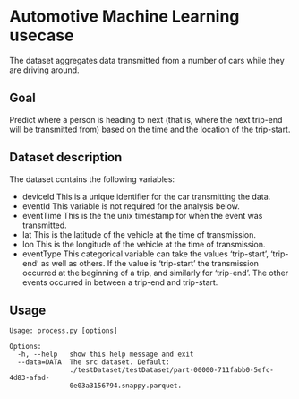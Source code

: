 # Automotive Machine Learning usecase 

The dataset aggregates data transmitted from a number of cars while they are driving around. 

## Goal

Predict where a person is heading to next (that is, where the next trip-end will be transmitted from) 
based on the time and the location of the trip-start.

## Dataset description

The dataset contains the following variables:
- deviceId This is a unique identifier for the car transmitting the data.
- eventId This variable is not required for the analysis below.
- eventTime This is the the unix timestamp for when the event was transmitted.
- lat This is the latitude of the vehicle at the time of transmission.
- lon This is the longitude of the vehicle at the time of transmission.
- eventType This categorical variable can take the values ‘trip-start’, ‘trip-end’ as well as others. If the value is ‘trip-start’ the transmission occurred at the beginning of a trip, and similarly for ‘trip-end’. The other events occurred in between a trip-end and trip-start.


## Usage
```
Usage: process.py [options]

Options:
  -h, --help   show this help message and exit
  --data=DATA  The src dataset. Default:
               ./testDataset/testDataset/part-00000-711fabb0-5efc-4d83-afad-
               0e03a3156794.snappy.parquet.
```
